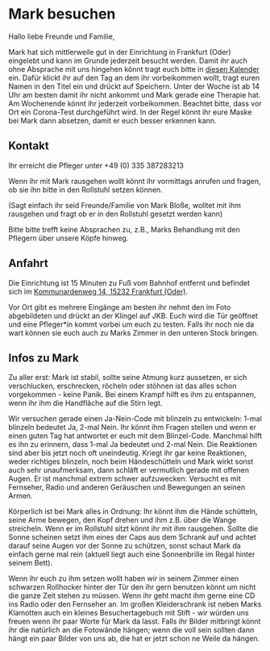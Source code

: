 # Mark besuchen

Hallo liebe Freunde und Familie,

Mark hat sich mittlerweile gut in der Einrichtung in Frankfurt (Oder) eingelebt und kann im Grunde jederzeit besucht werden. Damit ihr auch ohne Absprache mit uns hingehen könnt tragt euch bitte in [diesen Kalender](https://kalender.digital/7aaa78e841aa42ec0aee) ein. Dafür klickt ihr auf den Tag an dem ihr vorbeikommen wollt, tragt euren Namen in den Titel ein und drückt auf Speichern.
Unter der Woche ist ab 14 Uhr am besten damit ihr nicht ankommt und Mark gerade eine Therapie hat. Am Wochenende könnt ihr jederzeit vorbeikommen. Beachtet bitte, dass vor Ort ein Corona-Test durchgeführt wird. In der Regel könnt ihr eure Maske bei Mark dann absetzen, damit er euch besser erkennen kann.

## Kontakt
Ihr erreicht die Pfleger unter +49 (0) 335 387283213

Wenn ihr mit Mark rausgehen wollt könnt ihr vormittags anrufen und fragen, ob sie ihn bitte in den Rollstuhl setzen können.

(Sagt einfach ihr seid Freunde/Familie von Mark Bloße, wolltet mit ihm rausgehen und fragt ob er in den Rollstuhl gesetzt werden kann)

Bitte bitte trefft keine Absprachen zu, z.B., Marks Behandlung mit den Pflegern über unsere Köpfe hinweg.

## Anfahrt
Die Einrichtung ist 15 Minuten zu Fuß vom Bahnhof entfernt und befindet sich im [Kommunardenweg 14, 15232 Frankfurt (Oder)](https://goo.gl/maps/G9qzFc5rmTh8WXWc8).

Vor Ort gibt es mehrere Eingänge am besten ihr nehmt den im Foto abgebildeten und drückt an der Klingel auf JKB. Euch wird die Tür geöffnet und eine Pfleger\*in kommt vorbei um euch zu testen. Falls ihr noch nie da wart können sie euch auch zu Marks Zimmer in den unteren Stock bringen.


  
## Infos zu Mark
Zu aller erst: Mark ist stabil, sollte seine Atmung kurz aussetzen, er sich verschlucken, erschrecken, röcheln oder stöhnen ist das alles schon vorgekommen - keine Panik. Bei einem Krampf hilft es ihm zu entspannen, wenn ihr ihm die Handfläche auf die Stirn legt.

Wir versuchen gerade einen Ja-Nein-Code mit blinzeln zu entwickeln: 1-mal blinzeln bedeutet Ja, 2-mal Nein. Ihr könnt ihm Fragen stellen und wenn er einen guten Tag hat antwortet er euch mit dem Blinzel-Code. Manchmal hilft es ihn zu erinnern, dass 1-mal Ja bedeutet und 2-mal Nein. Die Reaktionen sind aber bis jetzt noch oft uneindeutig. Kriegt ihr gar keine Reaktionen, weder richtiges blinzeln, noch beim Händeschütteln und Mark wirkt sonst auch sehr unaufmerksam, dann schläft er vermutlich gerade mit offenen Augen. Er ist manchmal extrem schwer aufzuwecken: Versucht es mit Fernseher, Radio und anderen Geräuschen und Bewegungen an seinen Armen.

Körperlich ist bei Mark alles in Ordnung: Ihr könnt ihm die Hände schütteln, seine Arme bewegen, den Kopf drehen und ihm z.B. über die Wange streicheln. Wenn er im Rollstuhl sitzt könnt ihr mit ihm rausgehen. Sollte die Sonne scheinen setzt ihm eines der Caps aus dem Schrank auf und achtet darauf seine Augen vor der Sonne zu schützen, sonst schaut Mark da einfach gerne mal rein (aktuell liegt auch eine Sonnenbrille im Regal hinter seinem Bett).

Wenn ihr euch zu ihm setzen wollt haben wir in seinem Zimmer einen schwarzen Rollhocker hinter der Tür den ihr gern benutzen könnt um nicht die ganze Zeit stehen zu müssen. Wenn ihr geht macht ihm gerne eine CD ins Radio oder den Fernseher an. Im großen Kleiderschrank ist neben Marks Klamotten auch ein kleines Besuchertagebuch mit Stift - wir würden uns freuen wenn ihr paar Worte für Mark da lasst. Falls ihr Bilder mitbringt könnt ihr die natürlich an die Fotowände hängen; wenn die voll sein sollten dann hängt ein paar Bilder von uns ab, die hat er jetzt schon ne Weile da hängen.
